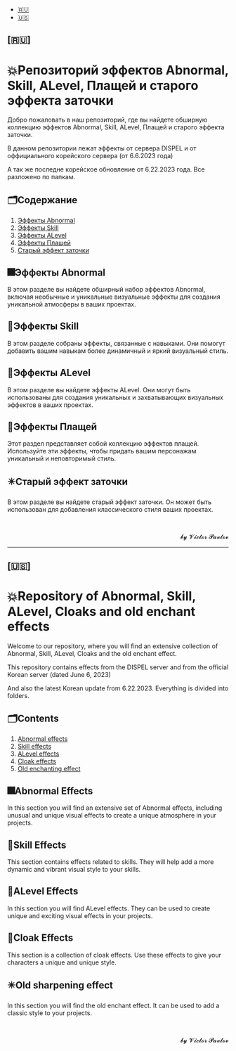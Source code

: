 <ul>
	<li><a href="#RUSSIAN">🇷🇺</a></li>
	<li><a href="#ENGLISH">🇺🇸</a></li>
</ul>

<h2>[🇷🇺]</h2>

<h1>💥Репозиторий эффектов Abnormal, Skill, ALevel, Плащей и старого эффекта заточки</h1>

<p>Добро пожаловать в наш репозиторий, где вы найдете обширную коллекцию эффектов Abnormal, Skill, ALevel, Плащей и старого эффекта заточки.&nbsp;</p>

<p>В данном репозитории лежат эффекты от сервера DISPEL и от оффициального корейского сервера (от 6.6.2023 года)&nbsp;</p>

<p>А так же последне корейское обновление от 6.22.2023 года. Все разложено по папкам.&nbsp;</p>

<h2>🗂️Содержание</h2>

<ol>
	<li><a href="#эффекты-abnormal">Эффекты Abnormal</a></li>
	<li><a href="#эффекты-skill">Эффекты Skill</a></li>
	<li><a href="#эффекты-alevel">Эффекты ALevel</a></li>
	<li><a href="#эффекты-плащей">Эффекты Плащей</a></li>
	<li><a href="#старый-эффект-заточки">Старый эффект заточки</a></li>
</ol>

<h2>🎆Эффекты Abnormal</h2>

<p>В этом разделе вы найдете обширный набор эффектов Abnormal, включая необычные и уникальные визуальные эффекты для создания уникальной атмосферы в ваших проектах.</p>

<h2>🎇Эффекты Skill</h2>

<p>В этом разделе собраны эффекты, связанные с навыками. Они помогут добавить вашим навыкам более динамичный и яркий визуальный стиль.</p>

<h2>🧧Эффекты ALevel</h2>

<p>В этом разделе вы найдете эффекты ALevel. Они могут быть использованы для создания уникальных и захватывающих визуальных эффектов в ваших проектах.</p>

<h2>🌌Эффекты Плащей</h2>

<p>Этот раздел представляет собой коллекцию эффектов плащей. Используйте эти эффекты, чтобы придать вашим персонажам уникальный и неповторимый стиль.</p>

<h2>✴️Старый эффект заточки</h2>

<p>В этом разделе вы найдете старый эффект заточки. Он может быть использован для добавления классического стиля ваших проектах.</p>

<p>&nbsp;</p>

<p style="text-align:right">𝓫𝔂 𝓥𝓲𝓬𝓽𝓸𝓻 𝓟𝓪𝓿𝓵𝓸𝓿</p>


<hr />
<h2>[🇺🇸]</h2>

<h1>💥Repository of Abnormal, Skill, ALevel, Cloaks and old enchant effects</h1>

<p>Welcome to our repository, where you will find an extensive collection of Abnormal, Skill, ALevel, Cloaks and the old enchant effect.&nbsp;</p>

<p>This repository contains effects from the DISPEL server and from the official Korean server (dated June 6, 2023)&nbsp;</p>

<p>And also the latest Korean update from 6.22.2023. Everything is divided into folders.&nbsp;</p>

<h2>🗂️Contents</h2>

<ol>
<li><a href="#effects-abnormal">Abnormal effects</a></li>
<li><a href="#skill effects">Skill effects</a></li>
<li><a href="#effects-alevel">ALevel effects</a></li>
<li><a href="#cloak effects">Cloak effects</a></li>
<li><a href="#old-enhancing-effect">Old enchanting effect</a></li>
</ol>

<h2>🎆Abnormal Effects</h2>

<p>In this section you will find an extensive set of Abnormal effects, including unusual and unique visual effects to create a unique atmosphere in your projects.</p>

<h2>🎇Skill Effects</h2>

<p>This section contains effects related to skills. They will help add a more dynamic and vibrant visual style to your skills.</p>

<h2>🧧ALevel Effects</h2>

<p>In this section you will find ALevel effects. They can be used to create unique and exciting visual effects in your projects.</p>

<h2>🌌Cloak Effects</h2>

<p>This section is a collection of cloak effects. Use these effects to give your characters a unique and unique style.</p>

<h2>✴️Old sharpening effect</h2>

<p>In this section you will find the old enchant effect. It can be used to add a classic style to your projects.</p>

<p>&nbsp;</p>

<p style="text-align:right">𝓫𝔂 𝓥𝓲𝓬𝓽𝓸𝓻 𝓟𝓪𝓿𝓵𝓸𝓿</p>
